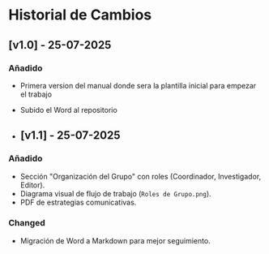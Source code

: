 # Historial de Cambios

## [v1.0] - 25-07-2025
### Añadido
- Primera version del manual donde sera la plantilla inicial para empezar el trabajo
- Subido el Word al repositorio

- ## [v1.1] - 25-07-2025
### Añadido
- Sección "Organización del Grupo" con roles (Coordinador, Investigador, Editor).
- Diagrama visual de flujo de trabajo (`Roles de Grupo.png`).
- PDF de estrategias comunicativas.

### Changed
- Migración de Word a Markdown para mejor seguimiento.
